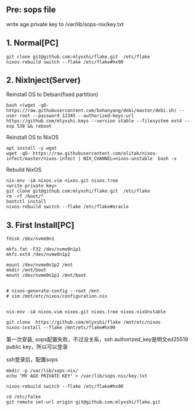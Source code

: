 ## Pre: sops file
write age private key to /var/lib/sops-nix/key.txt

## 1. Normal[PC]
```
git clone git@github.com:mlyxshi/flake.git  /etc/flake
nixos-rebuild switch --flake /etc/flake#hx90
```

## 2. NixInject(Server)

Reinstall OS to Debian(fixed partition)
```
bash <(wget -qO- https://raw.githubusercontent.com/bohanyang/debi/master/debi.sh) --user root --password 12345 --authorized-keys-url https://github.com/mlyxshi.keys --version stable --filesystem ext4 --esp 538 && reboot
```

Reinstall OS to NixOS
```
apt install -y wget 
wget -qO- https://raw.githubusercontent.com/elitak/nixos-infect/master/nixos-infect | NIX_CHANNEL=nixos-unstable  bash -x
```

Rebuild NixOS
```
nix-env -iA nixos.vim nixos.git nixos.tree
<write private key>
git clone git@github.com:mlyxshi/flake.git  /etc/flake
rm -rf /boot/*
bootctl install
nixos-rebuild switch --flake /etc/flake#oracle
```

## 3. First Install[PC]
```
fdisk /dev/nvme0n1

mkfs.fat -F32 /dev/nvme0n1p1
mkfs.ext4 /dev/nvme0n1p2

mount /dev/nvme0n1p2 /mnt
mkdir /mnt/boot
mount /dev/nvme0n1p1 /mnt/boot

 
# nixos-generate-config --root /mnt
# vim /mnt/etc/nixos/configuration.nix 


nix-env -iA nixos.vim nixos.git nixos.tree nixos.nixUnstable

git clone  https://github.com/mlyxshi/flake /mnt/etc/nixos 
nixos-install --flake /mnt/etc/flake#hx90
```

第一次安装, sops配置失败，不过没关系，ssh authorized_key是明文ed25519 public key，所以可以登录

ssh登录后，配置sops

```
mkdir -p /var/lib/sops-nix/
echo "MY AGE PRIVATE KEY" > /var/lib/sops-nix/key.txt
```

```
nixos-rebuild switch --flake /etc/flake#hx90

cd /etc/falke
git remote set-url origin git@github.com:mlyxshi/flake.git
```
